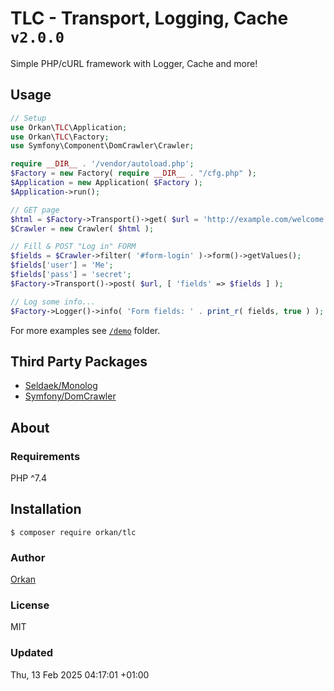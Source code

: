 # TLC - Transport, Logging, Cache `v2.0.0`
Simple PHP/cURL framework with Logger, Cache and more!

## Usage
```php
// Setup
use Orkan\TLC\Application;
use Orkan\TLC\Factory;
use Symfony\Component\DomCrawler\Crawler;

require __DIR__ . '/vendor/autoload.php';
$Factory = new Factory( require __DIR__ . "/cfg.php" );
$Application = new Application( $Factory );
$Application->run();

// GET page
$html = $Factory->Transport()->get( $url = 'http://example.com/welcome.php' );
$Crawler = new Crawler( $html );

// Fill & POST "Log in" FORM
$fields = $Crawler->filter( '#form-login' )->form()->getValues();
$fields['user'] = 'Me';
$fields['pass'] = 'secret';
$Factory->Transport()->post( $url, [ 'fields' => $fields ] );

// Log some info...
$Factory->Logger()->info( 'Form fields: ' . print_r( fields, true ) );
```

For more examples see [`/demo`](/demo) folder.

## Third Party Packages
* [Seldaek/Monolog](https://github.com/Seldaek/monolog)
* [Symfony/DomCrawler](https://symfony.com/doc/current/components/dom_crawler.html)

## About
### Requirements
PHP  ^7.4

## Installation
`$ composer require orkan/tlc`

### Author
[Orkan](https://github.com/orkan)

### License
MIT

### Updated
Thu, 13 Feb 2025 04:17:01 +01:00
